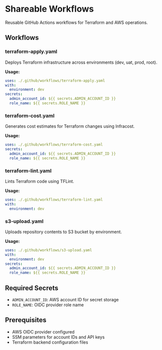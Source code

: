 # Shareable Workflows

Reusable GitHub Actions workflows for Terraform and AWS operations.

## Workflows

### terraform-apply.yaml
Deploys Terraform infrastructure across environments (dev, uat, prod, root).

**Usage:**
```yaml
uses: ./.github/workflows/terraform-apply.yaml
with:
  environment: dev
secrets:
  admin_account_id: ${{ secrets.ADMIN_ACCOUNT_ID }}
  role_name: ${{ secrets.ROLE_NAME }}
```

### terraform-cost.yaml
Generates cost estimates for Terraform changes using Infracost.

**Usage:**
```yaml
uses: ./.github/workflows/terraform-cost.yaml
secrets:
  admin_account_id: ${{ secrets.ADMIN_ACCOUNT_ID }}
  role_name: ${{ secrets.ROLE_NAME }}
```

### terraform-lint.yaml
Lints Terraform code using TFLint.

**Usage:**
```yaml
uses: ./.github/workflows/terraform-lint.yaml
with:
  environment: dev
```

### s3-upload.yaml
Uploads repository contents to S3 bucket by environment.

**Usage:**
```yaml
uses: ./.github/workflows/s3-upload.yaml
with:
  environment: dev
secrets:
  admin_account_id: ${{ secrets.ADMIN_ACCOUNT_ID }}
  role_name: ${{ secrets.ROLE_NAME }}
```

## Required Secrets

- `ADMIN_ACCOUNT_ID`: AWS account ID for secret storage
- `ROLE_NAME`: OIDC provider role name

## Prerequisites

- AWS OIDC provider configured
- SSM parameters for account IDs and API keys
- Terraform backend configuration files